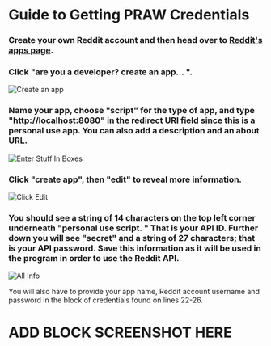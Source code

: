 # Guide to Getting PRAW Credentials

### Create your own Reddit account and then head over to [Reddit's apps page](https://old.reddit.com/prefs/apps). 

### Click "are you a developer? create an app... ". 

![Create an app](https://github.com/JosephLai241/Universal-Reddit-Scraper/blob/master/.github/Screenshots/Reddit%20API/api_1.png)

### Name your app, choose "script" for the type of app, and type "http://localhost:8080" in the redirect URI field since this is a personal use app. You can also add a description and an about URL. 

![Enter Stuff In Boxes](https://github.com/JosephLai241/Universal-Reddit-Scraper/blob/master/.github/Screenshots/Reddit%20API/api_2.png)

### Click "create app", then "edit" to reveal more information. 

![Click Edit](https://github.com/JosephLai241/Universal-Reddit-Scraper/blob/master/.github/Screenshots/Reddit%20API/api_3.png)

### You should see a string of 14 characters on the top left corner underneath "personal use script. " That is your API ID. Further down you will see "secret" and a string of 27 characters; that is your API password. **Save this information as it will be used in the program in order to use the Reddit API**. 

![All Info](https://github.com/JosephLai241/Universal-Reddit-Scraper/blob/master/.github/Screenshots/Reddit%20API/api_4.png)

You will also have to provide your app name, Reddit account username and password in the block of credentials found on lines 22-26. 

# ADD BLOCK SCREENSHOT HERE